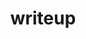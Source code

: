---
layout: default
title: writeup
nav_order: 2
description: "writeup"
permalink: /writeup
has_children: true
---